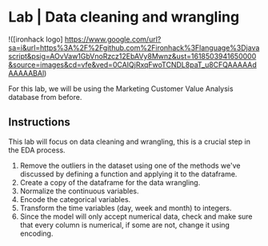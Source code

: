# Lab | Data cleaning and wrangling
!([ironhack logo] https://www.google.com/url?sa=i&url=https%3A%2F%2Fgithub.com%2Fironhack%3Flanguage%3Djavascript&psig=AOvVaw1GbVnoRzcz12EbAVy8Mwnz&ust=1618503941650000&source=images&cd=vfe&ved=0CAIQjRxqFwoTCNDL8paT_u8CFQAAAAAdAAAAABAl)

For this lab, we will be using the Marketing Customer Value Analysis database from before.

## Instructions
This lab will focus on data cleaning and wrangling, this is a crucial step in the EDA process.

1. Remove the outliers in the dataset using one of the methods we've discussed by defining a function and applying it to the dataframe.
2. Create a copy of the dataframe for the data wrangling.
3. Normalize the continuous variables.
4. Encode the categorical variables.
5. Transform the time variables (day, week and month) to integers.
6. Since the model will only accept numerical data, check and make sure that every column is numerical, if some are not, change it using encoding.
